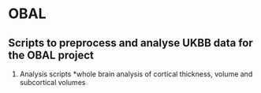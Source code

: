 # OBAL
## Scripts to preprocess and analyse UKBB data for the OBAL project
1. Analysis scripts
*whole brain analysis of cortical thickness, volume and subcortical volumes

